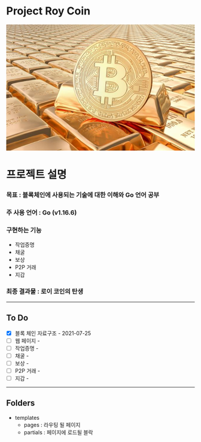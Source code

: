 # Project Roy Coin
![screensh](imgs/coin.jpg)
# 프로젝트 설명
### 목표 : 블록체인에 사용되는 기술에 대한 이해와 Go 언어 공부


### 주 사용 언어 : Go (v1.16.6)


### 구현하는 기능
  - 작업증명
  - 채굴
  - 보상
  - P2P 거래
  - 지갑 


### 최종 결과물 : 로이 코인의 탄생
---

## To Do
- [x] 블록 체인 자료구조 - 2021-07-25
- [ ] 웹 페이지 - 
- [ ] 작업증명 -
- [ ] 채굴 -
- [ ] 보상 -
- [ ] P2P 거래 -
- [ ] 지갑 -

---
## Folders
- templates
  - pages : 라우팅 될 페이지
  - partials : 페이지에 로드될 블락 



